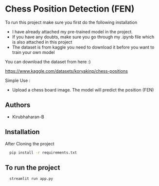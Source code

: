 
# Chess Position Detection (FEN)

To run this project make sure you first do the following installation

- I have already attached my pre-trained model in the project.
- If you have any doubts, make sure you go through my .ipynb file which is also attached in this project
- The dataset is from kaggle you need to download it before you want to train your own model

You can download the dataset from here :) 

https://www.kaggle.com/datasets/koryakinp/chess-positions


Simple Use :

- Upload a chess board image. The model will predict the position (FEN)
## Authors

- Kirubhaharan-B


## Installation

After Cloning the project

```bash
  pip install -r requirements.txt
```
    
## To run the project


```bash
  streamlit run app.py
```

